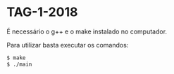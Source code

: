 # TAG-1-2018

É necessário o g++ e o make instalado no computador.

Para utilizar basta executar os comandos:

```bash
$ make
$ ./main
```

